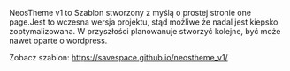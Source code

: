 NeosTheme v1 to Szablon stworzony z myślą o prostej stronie one page.Jest to wczesna wersja projektu, stąd możliwe że nadal jest kiepsko zoptymalizowana. W przyszłości planowanuje stworzyć kolejne, być może nawet oparte o wordpress.

Zobacz szablon: https://savespace.github.io/neostheme_v1/
